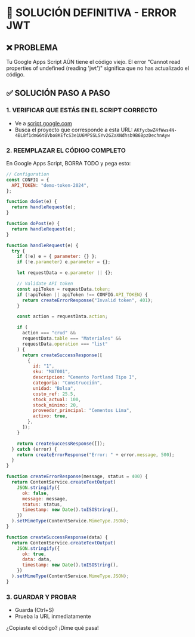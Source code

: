 # 🚨 SOLUCIÓN DEFINITIVA - ERROR JWT

## ❌ PROBLEMA

Tu Google Apps Script AÚN tiene el código viejo. El error "Cannot read properties of undefined (reading 'jwt')" significa que no has actualizado el código.

## ✅ SOLUCIÓN PASO A PASO

### 1. VERIFICAR QUE ESTÁS EN EL SCRIPT CORRECTO

- Ve a [script.google.com](https://script.google.com)
- Busca el proyecto que corresponde a esta URL: `AKfycbwZ4fWws4N-4BL8f1dmG6tBVbo8KEfcS3e1U6MPSSLSYv2GZaXNdhsb9B6BpzDechnAyw`

### 2. REEMPLAZAR EL CÓDIGO COMPLETO

En Google Apps Script, BORRA TODO y pega esto:

```javascript
// Configuration
const CONFIG = {
  API_TOKEN: "demo-token-2024",
};

function doGet(e) {
  return handleRequest(e);
}

function doPost(e) {
  return handleRequest(e);
}

function handleRequest(e) {
  try {
    if (!e) e = { parameter: {} };
    if (!e.parameter) e.parameter = {};

    let requestData = e.parameter || {};

    // Validate API token
    const apiToken = requestData.token;
    if (!apiToken || apiToken !== CONFIG.API_TOKEN) {
      return createErrorResponse("Invalid token", 401);
    }

    const action = requestData.action;

    if (
      action === "crud" &&
      requestData.table === "Materiales" &&
      requestData.operation === "list"
    ) {
      return createSuccessResponse([
        {
          id: "1",
          sku: "MAT001",
          descripcion: "Cemento Portland Tipo I",
          categoria: "Construcción",
          unidad: "Bolsa",
          costo_ref: 25.5,
          stock_actual: 100,
          stock_minimo: 20,
          proveedor_principal: "Cementos Lima",
          activo: true,
        },
      ]);
    }

    return createSuccessResponse([]);
  } catch (error) {
    return createErrorResponse("Error: " + error.message, 500);
  }
}

function createErrorResponse(message, status = 400) {
  return ContentService.createTextOutput(
    JSON.stringify({
      ok: false,
      message: message,
      status: status,
      timestamp: new Date().toISOString(),
    })
  ).setMimeType(ContentService.MimeType.JSON);
}

function createSuccessResponse(data) {
  return ContentService.createTextOutput(
    JSON.stringify({
      ok: true,
      data: data,
      timestamp: new Date().toISOString(),
    })
  ).setMimeType(ContentService.MimeType.JSON);
}
```

### 3. GUARDAR Y PROBAR

- Guarda (Ctrl+S)
- Prueba la URL inmediatamente

¿Copiaste el código? ¡Dime qué pasa!
